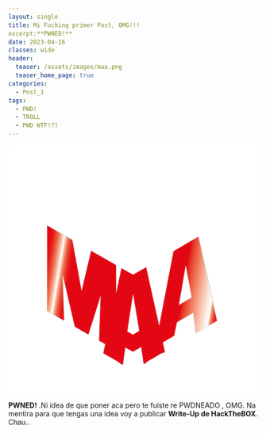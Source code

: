 ```yaml
---
layout: single
title: Mi Fucking primer Post, OMG!!!
excerpt:**PWNED!** 
date: 2023-04-16
classes: wide
header:
  teaser: /assets/images/maa.png
  teaser_home_page: true
categories:
  - Post_1
tags:
  - PWD!
  - TROLL
  - PWD WTF!?)
---
```


![](/assets/images/maa.png)

**PWNED!** .Ni idea de que poner aca pero te fuiste re PWDNEADO , OMG. Na mentira para que tengas una idea voy a publicar **Write-Up de HackTheBOX**. Chau..
